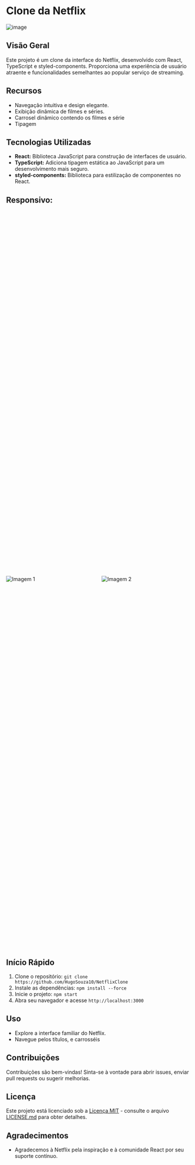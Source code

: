 # Clone da Netflix

![image](https://github.com/HugoSouza10/NetflixClone/assets/51915862/081f49ad-0ddb-4d2a-8912-20df50497f09)

## Visão Geral

Este projeto é um clone da interface do Netflix, desenvolvido com React, TypeScript e styled-components. Proporciona uma experiência de usuário atraente e funcionalidades semelhantes ao popular serviço de streaming.

## Recursos

- Navegação intuitiva e design elegante.
- Exibição dinâmica de filmes e séries.
- Carrosel dinâmico contendo os filmes e série
- Tipagem

## Tecnologias Utilizadas

- **React:** Biblioteca JavaScript para construção de interfaces de usuário.
- **TypeScript:** Adiciona tipagem estática ao JavaScript para um desenvolvimento mais seguro.
- **styled-components:** Biblioteca para estilização de componentes no React.

## Responsivo:

<div style="display: flex; flex-direction: column; align-items: center; justify-content: center; height: 50vh;">
  <div style="display: grid; grid-template-columns: repeat(2, 1fr); gap: 16px; width: 100%;">
    <img src="https://github.com/HugoSouza10/NetflixClone/assets/51915862/cc437491-44d3-4912-9d0b-658927fdae25" alt="Imagem 1">
    <img src="https://github.com/HugoSouza10/NetflixClone/assets/51915862/99bd1f6f-b737-44af-a266-41b9f6f8b756" alt="Imagem 2">
  </div>
</div>


## Início Rápido

1. Clone o repositório: `git clone https://github.com/HugoSouza10/NetflixClone`
2. Instale as dependências: `npm install --force`
3. Inicie o projeto: `npm start`
4. Abra seu navegador e acesse `http://localhost:3000`

## Uso

- Explore a interface familiar do Netflix.
- Navegue pelos títulos, e carrosséis

## Contribuições

Contribuições são bem-vindas! Sinta-se à vontade para abrir issues, enviar pull requests ou sugerir melhorias.

## Licença

Este projeto está licenciado sob a [Licença MIT](LICENSE.md) - consulte o arquivo [LICENSE.md](LICENSE.md) para obter detalhes.

## Agradecimentos

- Agradecemos à Netflix pela inspiração e à comunidade React por seu suporte contínuo.
